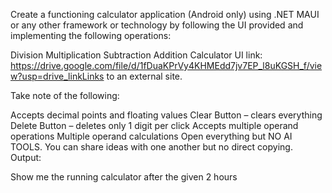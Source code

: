 Create a functioning calculator application (Android only) using .NET MAUI or any other framework or technology by following the UI provided and implementing the following operations:

Division
Multiplication
Subtraction
Addition
Calculator UI link: https://drive.google.com/file/d/1fDuaKPrVy4KHMEdd7jv7EP_l8uKGSH_f/view?usp=drive_linkLinks to an external site.

Take note of the following:

Accepts decimal points and floating values
Clear Button – clears everything
Delete Button – deletes only 1 digit per click
Accepts multiple operand operations
Multiple operand calculations
Open everything but NO AI TOOLS.
You can share ideas with one another but no direct copying.
Output:

Show me the running calculator after the given 2 hours